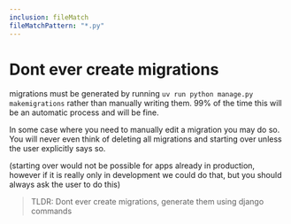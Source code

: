 ```yaml
---
inclusion: fileMatch
fileMatchPattern: "*.py"
---
```


# Dont ever create migrations

migrations must be generated by running `uv run python manage.py makemigrations` rather than manually writing them. 
99% of the time this will be an automatic process and will be fine.

In some case where you need to manually edit a migration you may do so.
You will never even think of deleting all migrations and starting over unless the user explicitly says so. 

(starting over would not be possible for apps already in production, however if it is really only in development we could do that, but you should always ask the user to do this)

> TLDR: Dont ever create migrations, generate them using django commands
